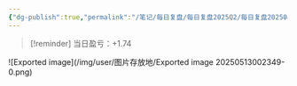 ```yaml
---
{"dg-publish":true,"permalink":"/笔记/每日复盘/每日复盘2025Q2/每日复盘202504/20250424/"}
---
```


>[!reminder] 当日盈亏：+1.74

![Exported image](/img/user/图片存放地/Exported image 20250513002349-0.png)